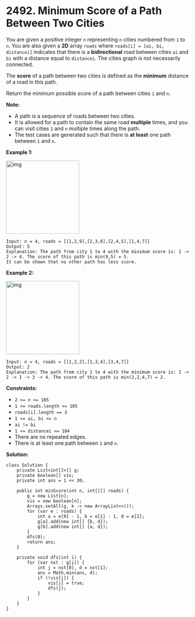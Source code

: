 # 2492. Minimum Score of a Path Between Two Cities

You are given a positive integer `n` representing `n` cities numbered from `1` to `n`. You are also given a **2D** array `roads` where `roads[i] = [ai, bi, distancei]` indicates that there is a **bidirectional** road between cities `ai` and `bi` with a distance equal to `distancei`. The cities graph is not necessarily connected.

The **score** of a path between two cities is defined as the **minimum** distance of a road in this path.

Return the minimum possible score of a path between cities `1` and `n`.

**Note:**

* A path is a sequence of roads between two cities.
* It is allowed for a path to contain the same road **multiple** times, and you can visit cities `1` and `n` multiple times along the path.
* The test cases are generated such that there is **at least** one path between `1` and `n`.
 

**Example 1:**

<img src="https://assets.leetcode.com/uploads/2022/10/12/graph11.png" alt="img" style="height: 200px; width: 200px;"/>

```
Input: n = 4, roads = [[1,2,9],[2,3,6],[2,4,5],[1,4,7]]
Output: 5
Explanation: The path from city 1 to 4 with the minimum score is: 1 -> 2 -> 4. The score of this path is min(9,5) = 5.
It can be shown that no other path has less score.
```
**Example 2:**

<img src="https://assets.leetcode.com/uploads/2022/10/12/graph22.png" alt="img" style="height: 200px; width: 200px;"/>

```
Input: n = 4, roads = [[1,2,2],[1,3,4],[3,4,7]]
Output: 2
Explanation: The path from city 1 to 4 with the minimum score is: 1 -> 2 -> 1 -> 3 -> 4. The score of this path is min(2,2,4,7) = 2.
``` 

**Constraints:**

* `2 <= n <= 105`
* `1 <= roads.length <= 105`
* `roads[i].length == 3`
* `1 <= ai, bi <= n`
* `ai != bi`
* `1 <= distancei <= 104`
* There are no repeated edges.
* There is at least one path between `1` and `n`.

**Solution:**
```
class Solution {
    private List<int[]>[] g;
    private boolean[] vis;
    private int ans = 1 << 30;

    public int minScore(int n, int[][] roads) {
        g = new List[n];
        vis = new boolean[n];
        Arrays.setAll(g, k -> new ArrayList<>());
        for (var e : roads) {
            int a = e[0] - 1, b = e[1] - 1, d = e[2];
            g[a].add(new int[] {b, d});
            g[b].add(new int[] {a, d});
        }
        dfs(0);
        return ans;
    }

    private void dfs(int i) {
        for (var nxt : g[i]) {
            int j = nxt[0], d = nxt[1];
            ans = Math.min(ans, d);
            if (!vis[j]) {
                vis[j] = true;
                dfs(j);
            }
        }
    }
}
```

